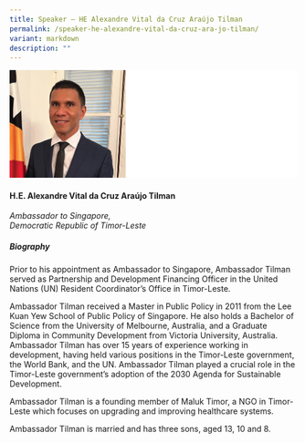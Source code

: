 ```yaml
---
title: Speaker – HE Alexandre Vital da Cruz Araújo Tilman
permalink: /speaker-he-alexandre-vital-da-cruz-ara-jo-tilman/
variant: markdown
description: ""
---
```

![](/images/2025%20speakers/Alexandre_Vital_da_Cruz_Arau_jo_Tilman.png)
#### **H.E. Alexandre Vital da Cruz Araújo Tilman**

*Ambassador to Singapore, <br>Democratic Republic of Timor-Leste*

##### **Biography**
Prior to his appointment as Ambassador to Singapore, Ambassador Tilman served as Partnership
and Development Financing Officer in the United Nations (UN) Resident Coordinator’s Office in
Timor-Leste.

Ambassador Tilman received a Master in Public Policy in 2011 from the Lee Kuan Yew School of
Public Policy of Singapore. He also holds a Bachelor of Science from the University of Melbourne,
Australia, and a Graduate Diploma in Community Development from Victoria University, Australia.
Ambassador Tilman has over 15 years of experience working in development, having held various
positions in the Timor-Leste government, the World Bank, and the UN. Ambassador Tilman played a
crucial role in the Timor-Leste government’s adoption of the 2030 Agenda for Sustainable
Development.

Ambassador Tilman is a founding member of Maluk Timor, a NGO in Timor-Leste which focuses on
upgrading and improving healthcare systems.

Ambassador Tilman is married and has three sons, aged 13, 10 and 8.